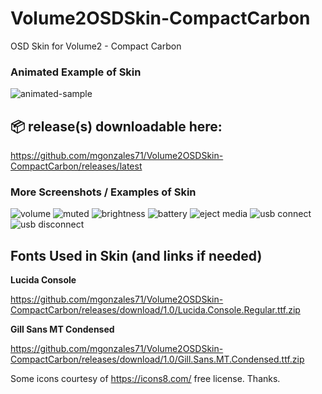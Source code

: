 # Volume2OSDSkin-CompactCarbon
 OSD Skin for Volume2 - Compact Carbon

### Animated Example of Skin

![animated-sample](https://user-images.githubusercontent.com/6510026/35310039-4cd1fef8-0064-11e8-9696-276d72301010.gif)

## :package: release(s) downloadable here:
https://github.com/mgonzales71/Volume2OSDSkin-CompactCarbon/releases/latest

### More Screenshots / Examples of Skin

![volume](https://user-images.githubusercontent.com/6510026/35310062-62a1e284-0064-11e8-9d83-4aef5f3a6cce.png)
![muted](https://user-images.githubusercontent.com/6510026/35310059-625c26e0-0064-11e8-8b4f-22a73bbd1ecc.png)
![brightness](https://user-images.githubusercontent.com/6510026/35310057-6216c938-0064-11e8-8a5a-22e66145b7aa.png)
![battery](https://user-images.githubusercontent.com/6510026/35310056-61e3702e-0064-11e8-8f46-848ea6da0c12.png)
![eject media](https://user-images.githubusercontent.com/6510026/35310058-622a3f2c-0064-11e8-9043-fa7794828097.png)
![usb connect](https://user-images.githubusercontent.com/6510026/35310060-6273c246-0064-11e8-9820-93ad8cf75fd2.png)
![usb disconnect](https://user-images.githubusercontent.com/6510026/35310061-6288b35e-0064-11e8-875f-4b73bafcc54c.png)

## Fonts Used in Skin (and links if needed)

**Lucida Console**

https://github.com/mgonzales71/Volume2OSDSkin-CompactCarbon/releases/download/1.0/Lucida.Console.Regular.ttf.zip

**Gill Sans MT Condensed**

https://github.com/mgonzales71/Volume2OSDSkin-CompactCarbon/releases/download/1.0/Gill.Sans.MT.Condensed.ttf.zip

Some icons courtesy of https://icons8.com/ free license. Thanks.
